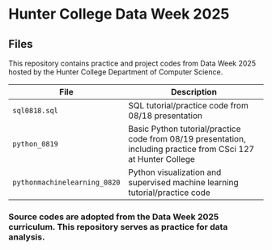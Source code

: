 # Hunter College Data Week 2025

## Files

This repository contains practice and project codes from Data Week 2025 hosted by the Hunter College Department of Computer Science.

| File                                     | Description                                                              |
|------------------------------------------|--------------------------------------------------------------------------|
| `sql0818.sql`                            | SQL tutorial/practice code from 08/18 presentation                       |
| `python_0819`                            | Basic Python tutorial/practice code from 08/19 presentation, including practice from CSci 127 at Hunter College          |
| `pythonmachinelearning_0820`             | Python visualization and supervised machine learning tutorial/practice code     |

### Source codes are adopted from the Data Week 2025 curriculum. This repository serves as practice for data analysis.
